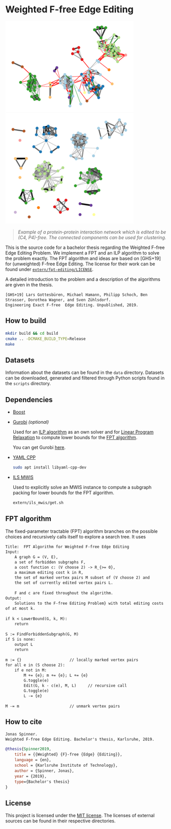 # Weighted F-free Edge Editing

![example-unedited](example-unedited.png "Protein-protein interaction network")
![example-edited](example-edited.png "Clustered output")

> *Example of a protein-protein interaction network which is edited to be (C4, P4)-free. The connected components can be
> used for clustering.*

This is the source code for a bachelor thesis regarding the Weighted F-free Edge Editing Problem. We implement a FPT and
an ILP algorithm to solve the problem exactly. The FPT algorithm and ideas are based on [GHS+19] for
(unweighted) F-free Edge Editing. The license for their work can be found under [`extern/fpt-editing/LICENSE`](extern/fpt-editing/LICENSE).

A detailed introduction to the problem and a description of the algorithms are given in the thesis.

```
[GHS+19] Lars Gottesbüren, Michael Hamann, Philipp Schoch, Ben Strasser, Dorothea Wagner, and Sven Zühlsdorf.
Engineering Exact F-free  Edge Editing. Unpublished, 2019.
```


## How to build

```bash
mkdir build && cd build
cmake .. -DCMAKE_BUILD_TYPE=Release
make
```

## Datasets

Information about the datasets can be found in the `data` directory. Datasets can be downloaded, generated and filtered
through Python scripts found in the `scripts` directory.


## Dependencies

* [Boost](https://www.boost.org/)

* [Gurobi](https://www.gurobi.com/) *(optional)*

  Used for an [ILP algorithm](src/solvers/ILPSolver.h) as an own solver and for
  [Linear Program Relaxation](src/lower_bound/LPRelaxation.h) to compute lower bounds for the
  [FPT algorithm](src/Editor.h).

  You can get Gurobi [here](https://www.gurobi.com/de/downloads/).

* [YAML CPP](https://github.com/jbeder/yaml-cpp/)

  ```bash
  sudo apt install libyaml-cpp-dev
  ```

* [ILS MWIS](https://sites.google.com/site/nogueirabruno/software)

  Used to explicitly solve an MWIS instance to compute a subgraph packing for lower bounds for the FPT algorithm.

  ```bash
  extern/ils_mwis/get.sh
  ```

## FPT algorithm

The fixed-parameter tractable (FPT) algorithm branches on the possible choices and recursively calls itself to explore a
search tree. It uses 

```
Title:	FPT Algorithm for Weighted F-free Edge Editing
Input:
	A graph G = (V, E),
	a set of forbidden subgraphs F,
	a cost function c: (V choose 2) -> R_{>= 0},
	a maximum editing cost k in R,
	the set of marked vertex pairs M subset of (V choose 2) and
	the set of currently edited vertex pairs L.
	
	F and c are fixed throughout the algorithm.
Output:
	Solutions to the F-free Editing Problem} with total editing costs of at most k.

if k < LowerBound(G, k, M):
	return

S := FindForbiddenSubgraph(G, M)
if S is none:
	output L
	return

m := {}						// locally marked vertex pairs
for all e in (S choose 2):
	if e not in M:
		M += {e}; m += {e}; L += {e}
		G.toggle(e)
		Edit(G, k - c(e), M, L) 	// recursive call
		G.toggle(e)
		L -= {e}

M -= m						// unmark vertex pairs

```

## How to cite

```
Jonas Spinner.
Weighted F-free Edge Editing. Bachelor's thesis, Karlsruhe, 2019.
```


```bibtex
@thesis{Spinner2019,
	title = {{Weighted} {F}-free {Edge} {Editing}},
	language = {en},
	school = {Karlsruhe Institute of Technology},
	author = {Spinner, Jonas},
	year = {2019},
	type={Bachelor's thesis}
}
```

## License

This project is licensed under the [MIT license](LICENSE). The licenses of external sources can be found in their
respective directories.
